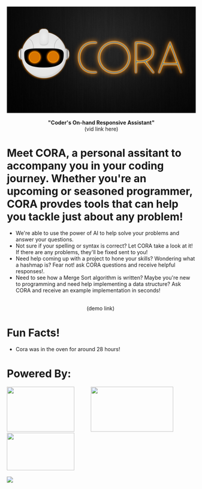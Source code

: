 <p align="center">
  <img src="https://github.com/codebloodedlions/Cora/blob/master/cora_logo.png"/>
</p>

<p align="center"> 
  <b> "Coder's On-hand Responsive Assistant"</b>
  <br/>
  (vid link here)
</p>
  

# Meet CORA, a personal assitant to accompany you in your coding journey. Whether you're an upcoming or seasoned programmer, CORA provdes tools that can help you tackle just about any problem!
- We're able to use the power of AI to help solve your problems and answer your questions.
- Not sure if your spelling or syntax is correct? Let CORA take a look at it! If there are any problems, they'll be fixed sent to you!
- Need help coming up with a project to hone your skills? Wondering what a hashmap is? Fear not! ask CORA questions and receive helpful responses!.
- Need to see how a Merge Sort algorithm is written? Maybe you're new to programming and need help implementing a data structure? Ask CORA and receive an example implementation in seconds!


<p align="center">
  <br/>
  (demo link)
  <img src=""/>
</p>

# Fun Facts!
- Cora was in the oven for around 28 hours!


# Powered By:

<p float="left">
  <img src="https://upload.wikimedia.org/wikipedia/commons/thumb/c/c9/OpenAI_Logo_%282%29.svg/2560px-OpenAI_Logo_%282%29.svg.png" height="120" width="180"/>
  &emsp;&emsp;&nbsp;&nbsp;
  <img src="https://logos-world.net/wp-content/uploads/2021/08/Android-wordmark-Logo-2014-2019.png" height="120" width="220"/>
  &emsp;&emsp;&nbsp;&nbsp;
  <img src="https://1000logos.net/wp-content/uploads/2020/09/Java-Logo.png" height="100" width="180"/>
</p>

<img src="https://opengraph.githubassets.com/66d7307ce58da368038f3a73e3feec11c6c711b348c7679f38e91a44d93c83ed/FasterXML/jackson-core"/>
                                                                                                                          
